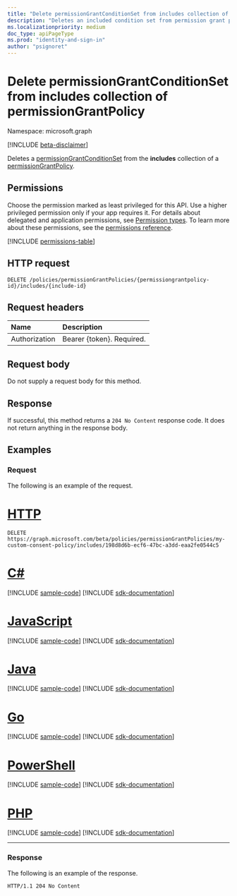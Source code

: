 ```yaml
---
title: "Delete permissionGrantConditionSet from includes collection of permissionGrantPolicy"
description: "Deletes an included condition set from permission grant policy."
ms.localizationpriority: medium
doc_type: apiPageType
ms.prod: "identity-and-sign-in"
author: "psignoret"
---
```


# Delete permissionGrantConditionSet from includes collection of permissionGrantPolicy

Namespace: microsoft.graph

[!INCLUDE [beta-disclaimer](../../includes/beta-disclaimer.md)]

Deletes a [permissionGrantConditionSet](../resources/permissiongrantconditionset.md) from the **includes** collection of a [permissionGrantPolicy](../resources/permissiongrantpolicy.md).

## Permissions

Choose the permission marked as least privileged for this API. Use a higher privileged permission only if your app requires it. For details about delegated and application permissions, see [Permission types](/graph/permissions-overview#permission-types). To learn more about these permissions, see the [permissions reference](/graph/permissions-reference).

<!-- { "blockType": "permissions", "name": "permissiongrantpolicy_delete_includes" } -->
[!INCLUDE [permissions-table](../includes/permissions/permissiongrantpolicy-delete-includes-permissions.md)]

## HTTP request

<!-- { "blockType": "ignored" } -->

```http
DELETE /policies/permissionGrantPolicies/{permissiongrantpolicy-id}/includes/{include-id}
```

## Request headers

| Name       | Description|
|:---------------|:--------|
| Authorization  | Bearer {token}. Required. |

## Request body

Do not supply a request body for this method.

## Response

If successful, this method returns a `204 No Content` response code. It does not return anything in the response body.

## Examples

### Request

The following is an example of the request.


# [HTTP](#tab/http)
<!-- {
  "blockType": "request",
  "name": "permissiongrantpolicy_delete_includes",
  "sampleKeys": ["my-custom-consent-policy", "198d8d6b-ecf6-47bc-a3dd-eaa2fe0544c5"]
}-->

```http
DELETE https://graph.microsoft.com/beta/policies/permissionGrantPolicies/my-custom-consent-policy/includes/198d8d6b-ecf6-47bc-a3dd-eaa2fe0544c5
```

# [C#](#tab/csharp)
[!INCLUDE [sample-code](../includes/snippets/csharp/permissiongrantpolicy-delete-includes-csharp-snippets.md)]
[!INCLUDE [sdk-documentation](../includes/snippets/snippets-sdk-documentation-link.md)]

# [JavaScript](#tab/javascript)
[!INCLUDE [sample-code](../includes/snippets/javascript/permissiongrantpolicy-delete-includes-javascript-snippets.md)]
[!INCLUDE [sdk-documentation](../includes/snippets/snippets-sdk-documentation-link.md)]

# [Java](#tab/java)
[!INCLUDE [sample-code](../includes/snippets/java/permissiongrantpolicy-delete-includes-java-snippets.md)]
[!INCLUDE [sdk-documentation](../includes/snippets/snippets-sdk-documentation-link.md)]

# [Go](#tab/go)
[!INCLUDE [sample-code](../includes/snippets/go/permissiongrantpolicy-delete-includes-go-snippets.md)]
[!INCLUDE [sdk-documentation](../includes/snippets/snippets-sdk-documentation-link.md)]

# [PowerShell](#tab/powershell)
[!INCLUDE [sample-code](../includes/snippets/powershell/permissiongrantpolicy-delete-includes-powershell-snippets.md)]
[!INCLUDE [sdk-documentation](../includes/snippets/snippets-sdk-documentation-link.md)]

# [PHP](#tab/php)
[!INCLUDE [sample-code](../includes/snippets/php/permissiongrantpolicy-delete-includes-php-snippets.md)]
[!INCLUDE [sdk-documentation](../includes/snippets/snippets-sdk-documentation-link.md)]

---

### Response

The following is an example of the response.

<!-- {
  "blockType": "response",
  "truncated": true
} -->

```http
HTTP/1.1 204 No Content
```

